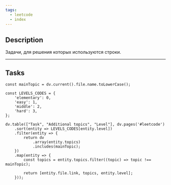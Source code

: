 ```yaml
---
tags:
  - leetcode
  - index
---
```

## Description

Задачи, для решения которых используются строки.

---
## Tasks

```dataviewjs
const mainTopic = dv.current().file.name.toLowerCase();

const LEVELS_CODES = {
	'elementary': 0,
	'easy': 1,
	'middle': 2,
	'hard': 3,
};

dv.table(["Task", "Additional topics", "Level"], dv.pages('#leetcode')
	.sort(entity => LEVELS_CODES[entity.level])
	.filter(entity => {
		return dv
			.array(entity.topics)
			.includes(mainTopic);
	})
	.map(entity => {
		const topics = entity.topics.filter((topic) => topic !== mainTopic);

		return [entity.file.link, topics, entity.level];
	}));
```